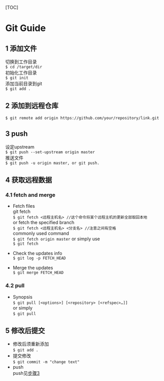 [TOC]

# Git Guide

## 1 添加文件
切换到工作目录  
`$ cd /target/dir`  
初始化工作目录  
`$ git init`  
添加当前目录到git  
`$ git add .`  

## 2 添加到远程仓库
`$ git remote add origin https://github.com/your/repository/link.git`  

## 3 push 
设定upstream  
`$ git push --set-upstream origin master`  
推送文件  
`$ git push -u origin master, or git push.`  

## 4 获取远程数据
### 4.1 fetch and merge  
* Fetch files  
git fetch  
`$ git fetch <远程主机名> //这个命令将某个远程主机的更新全部取回本地`  
or fetch the specified branch  
`$ git fetch <远程主机名> <分支名> //注意之间有空格`  
commonly used command  
`$ git fetch origin master`
or simply use  
`$ git fetch`  

* Check the updates info  
`$ git log -p FETCH_HEAD`  

* Merge the updates  
`$ git merge FETCH_HEAD`  

### 4.2 pull
* Synopsis  
`$ git pull [<options>] [<repository> [<refspec>…]]`  
or simply  
`$ git pull`  

## 5 修改后提交
* 修改后须重新添加  
`$ git add .`  
* 提交修改  
`$ git commit -m "change text"`  
* push  
push见[步骤3](#3-push)  
